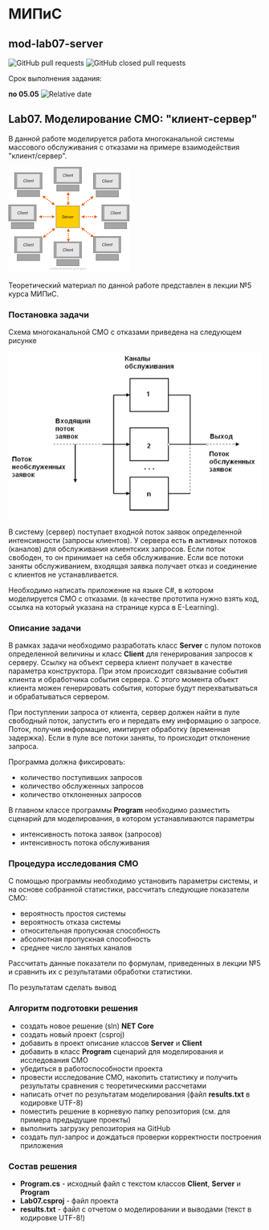 # МИПиС
## mod-lab07-server

![GitHub pull requests](https://img.shields.io/github/issues-pr/UNN-IASR/mod-lab07-server)
![GitHub closed pull requests](https://img.shields.io/github/issues-pr-closed/UNN-IASR/mod-lab07-server)

Срок выполнения задания:

**по 05.05** ![Relative date](https://img.shields.io/date/1714942800)   


## Lab07. Моделирование СМО: "клиент-сервер"

В данной работе моделируется работа многоканальной системы массового обслуживания с отказами на примере взаимодействия "клиент/сервер".

![](./images/2.png)

Теоретический материал по данной работе представлен в лекции №5 курса МИПиС.


### Постановка задачи

Схема многоканальной СМО с отказами приведена на следующем рисунке

![](./images/1.png)

В систему (сервер) поступает входной поток заявок определенной интенсивности (запросы клиентов). У сервера есть **n** активных потоков (каналов) для обслуживания клиентских запросов. Если поток свободен, то он принимает на себя обслуживание. Если все потоки заняты обслуживанием, входящая заявка получает отказ и соединение с клиентов не устанавливается.

Необходимо написать приложение на языке C\#, в котором моделируется СМО с отказами.
(в качестве прототипа нужно взять код, ссылка на который указана на странице курса в E-Learning).

### Описание задачи

В рамках задачи необходимо разработать класс **Server** с пулом потоков определенной величины и класс **Client** для генерирования запросов к серверу. Ссылку на объект сервера клиент получает в качестве параметра конструктора. При этом происходит связывание события клиента и обработчика события сервера. С этого момента объект клиента можен генерировать события, которые будут перехватываться и обрабатываться сервером.

При поступлении запроса от клиента, сервер должен найти в пуле свободный поток, запустить его и передать ему информацию о запросе. Поток, получив информацию, имитирует обработку (временная задержка). Если в пуле все потоки заняты, то происходит отклонение запроса.

Программа должна фиксировать:

- количество поступивших запросов
- количество обслуженных запросов
- количество отклоненных запросов

В главном классе программы **Program** необходимо разместить сценарий для моделирования, в котором устанавливаются параметры

- интенсивность потока заявок (запросов)
- интенсивность потока обслуживания

### Процедура исследования СМО

С помощью программы необходимо установить параметры системы, и на основе собранной статистики, рассчитать следующие показатели СМО:

- вероятность простоя системы
- вероятность отказа системы
- относительная пропускная способность
- абсолютная пропускная способность
- среднее число занятых каналов

Рассчитать данные показатели по формулам, приведенных в лекции №5 и сравнить их с результатами обработки статистики.

По результатам сделать вывод

### Алгоритм подготовки решения

- создать новое решение (sln) **NET Core**
- создать новый проект (csproj)
- добавить в проект описание классов **Server** и **Client**
- добавить в класс **Program** сценарий для моделирования и исследования СМО
- убедиться в работоспособности проекта
- провести исследование СМО, накопить статистику и получить результаты сравнения с теоретическими рассчетами
- написать отчет по результатам моделирования (файл **results.txt** в кодировке UTF-8)
- поместить решение в корневую папку репозитория (см. для примера предыдущие проекты)
- выполнить загрузку репозитория на GitHub
- создать пул-запрос и дождаться проверки корректности построения приложения


### Состав решения

- **Program.cs** - исходный файл с текстом классов **Client**, **Server** и **Program**
- **Lab07.csproj** - файл проекта
- **results.txt** - файл с отчетом о моделировании и выводами (текст в кодировке UTF-8!)

